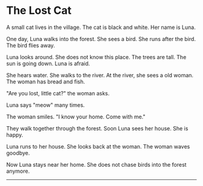 # The Lost Cat

A small cat lives in the village. The cat is black and white. Her name is Luna.

One day, Luna walks into the forest. She sees a bird. She runs after the bird. The bird flies away.

Luna looks around. She does not know this place. The trees are tall. The sun is going down. Luna is afraid.

She hears water. She walks to the river. At the river, she sees a old woman. The woman has bread and fish.

"Are you lost, little cat?" the woman asks.

Luna says "meow" many times.

The woman smiles. "I know your home. Come with me."

They walk together through the forest. Soon Luna sees her house. She is happy.

Luna runs to her house. She looks back at the woman. The woman waves goodbye.

Now Luna stays near her home. She does not chase birds into the forest anymore.

---

# 